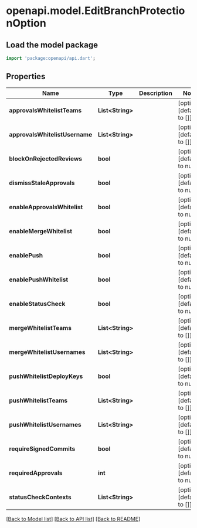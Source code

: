 # openapi.model.EditBranchProtectionOption

## Load the model package
```dart
import 'package:openapi/api.dart';
```

## Properties
Name | Type | Description | Notes
------------ | ------------- | ------------- | -------------
**approvalsWhitelistTeams** | **List&lt;String&gt;** |  | [optional] [default to []]
**approvalsWhitelistUsername** | **List&lt;String&gt;** |  | [optional] [default to []]
**blockOnRejectedReviews** | **bool** |  | [optional] [default to null]
**dismissStaleApprovals** | **bool** |  | [optional] [default to null]
**enableApprovalsWhitelist** | **bool** |  | [optional] [default to null]
**enableMergeWhitelist** | **bool** |  | [optional] [default to null]
**enablePush** | **bool** |  | [optional] [default to null]
**enablePushWhitelist** | **bool** |  | [optional] [default to null]
**enableStatusCheck** | **bool** |  | [optional] [default to null]
**mergeWhitelistTeams** | **List&lt;String&gt;** |  | [optional] [default to []]
**mergeWhitelistUsernames** | **List&lt;String&gt;** |  | [optional] [default to []]
**pushWhitelistDeployKeys** | **bool** |  | [optional] [default to null]
**pushWhitelistTeams** | **List&lt;String&gt;** |  | [optional] [default to []]
**pushWhitelistUsernames** | **List&lt;String&gt;** |  | [optional] [default to []]
**requireSignedCommits** | **bool** |  | [optional] [default to null]
**requiredApprovals** | **int** |  | [optional] [default to null]
**statusCheckContexts** | **List&lt;String&gt;** |  | [optional] [default to []]

[[Back to Model list]](../README.md#documentation-for-models) [[Back to API list]](../README.md#documentation-for-api-endpoints) [[Back to README]](../README.md)


